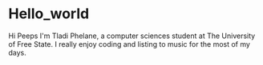 # Hello_world

Hi Peeps
I'm Tladi Phelane, a computer sciences student at The University of Free State.
I really enjoy coding and listing to music for the most of my days.
